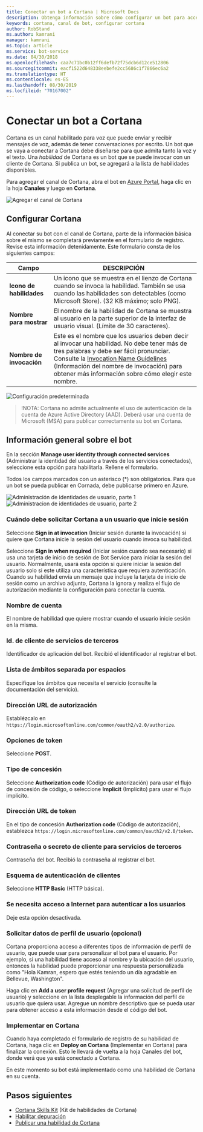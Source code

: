 ```yaml
---
title: Conectar un bot a Cortana | Microsoft Docs
description: Obtenga información sobre cómo configurar un bot para acceder a través de la interfaz de Cortana.
keywords: cortana, canal de bot, configurar cortana
author: RobStand
ms.author: kamrani
manager: kamrani
ms.topic: article
ms.service: bot-service
ms.date: 04/30/2018
ms.openlocfilehash: caa7c71bc0b12ff6defb72f75dcb6d12ce512806
ms.sourcegitcommit: eacf1522d648338eebefe2cc5686c1f7866ec6a2
ms.translationtype: HT
ms.contentlocale: es-ES
ms.lasthandoff: 08/30/2019
ms.locfileid: "70167002"
---
```

# <a name="connect-a-bot-to-cortana"></a>Conectar un bot a Cortana

Cortana es un canal habilitado para voz que puede enviar y recibir mensajes de voz, además de tener conversaciones por escrito. Un bot que se vaya a conectar a Cortana debe diseñarse para que admita tanto la voz y el texto. Una *habilidad* de Cortana es un bot que se puede invocar con un cliente de Cortana. Si publica un bot, se agregará a la lista de habilidades disponibles.

Para agregar el canal de Cortana, abra el bot en [Azure Portal](https://portal.azure.com/), haga clic en la hoja **Canales** y luego en **Cortana**.

![Agregar el canal de Cortana](~/media/channels/cortana-addchannel.png)

## <a name="configure-cortana"></a>Configurar Cortana

Al conectar su bot con el canal de Cortana, parte de la información básica sobre el mismo se completará previamente en el formulario de registro. Revise esta información detenidamente. Este formulario consta de los siguientes campos:

| Campo | DESCRIPCIÓN |
|------|------|
| **Icono de habilidades** | Un icono que se muestra en el lienzo de Cortana cuando se invoca la habilidad. También se usa cuando las habilidades son detectables (como Microsoft Store). (32 KB máximo; solo PNG).|
| **Nombre para mostrar** | El nombre de la habilidad de Cortana se muestra al usuario en la parte superior de la interfaz de usuario visual. (Límite de 30 caracteres). |
| **Nombre de invocación** | Este es el nombre que los usuarios deben decir al invocar una habilidad. No debe tener más de tres palabras y debe ser fácil pronunciar. Consulte la [Invocation Name Guidelines][invocation] (Información del nombre de invocación) para obtener más información sobre cómo elegir este nombre.|

![Configuración predeterminada](~/media/channels/cortana-defaultsettings.png)

>!NOTA: Cortana no admite actualmente el uso de autenticación de la cuenta de Azure Active Directory (AAD). Deberá usar una cuenta de Microsoft (MSA) para publicar correctamente su bot en Cortana.

## <a name="general-bot-information"></a>Información general sobre el bot

En la sección **Manage user identity through connected services** (Administrar la identidad del usuario a través de los servicios conectados), seleccione esta opción para habilitarla. Rellene el formulario.

Todos los campos marcados con un asterisco (*) son obligatorios. Para que un bot se pueda publicar en Cornada, debe publicarse primero en Azure.

![Administración de identidades de usuario, parte 1](~/media/channels/cortana-manageidentity-1.png)
![Administracion de identidades de usuario, parte 2](~/media/channels/cortana-manageidentity-2.png)

### <a name="when-should-cortana-prompt-for-a-user-to-sign-in"></a>Cuándo debe solicitar Cortana a un usuario que inicie sesión

Seleccione **Sign in at invocation** (Iniciar sesión durante la invocación) si quiere que Cortana inicie la sesión del usuario cuando invoca su habilidad.

Seleccione **Sign in when required** (Iniciar sesión cuando sea necesario) si usa una tarjeta de inicio de sesión de Bot Service para iniciar la sesión del usuario. Normalmente, usará esta opción si quiere iniciar la sesión del usuario solo si este utiliza una característica que requiera autenticación. Cuando su habilidad envía un mensaje que incluye la tarjeta de inicio de sesión como un archivo adjunto, Cortana la ignora y realiza el flujo de autorización mediante la configuración para conectar la cuenta.

### <a name="account-name"></a>Nombre de cuenta

El nombre de habilidad que quiere mostrar cuando el usuario inicie sesión en la misma.

### <a name="client-id-for-third-party-services"></a>Id. de cliente de servicios de terceros

Identificador de aplicación del bot. Recibió el identificador al registrar el bot.

### <a name="space-separated-list-of-scopes"></a>Lista de ámbitos separada por espacios

Especifique los ámbitos que necesita el servicio (consulte la documentación del servicio).

### <a name="authorization-url"></a>Dirección URL de autorización

Establézcalo en `https://login.microsoftonline.com/common/oauth2/v2.0/authorize`.

### <a name="token-options"></a>Opciones de token

Seleccione **POST**.

### <a name="grant-type"></a>Tipo de concesión

Seleccione **Authorization code** (Código de autorización) para usar el flujo de concesión de código, o seleccione **Implicit** (Implícito) para usar el flujo implícito.

### <a name="token-url"></a>Dirección URL de token

En el tipo de concesión **Authorization code** (Código de autorización), establezca `https://login.microsoftonline.com/common/oauth2/v2.0/token`.

### <a name="client-secretpassword-for-third-party-services"></a>Contraseña o secreto de cliente para servicios de terceros

Contraseña del bot. Recibió la contraseña al registrar el bot.

### <a name="client-authentication-scheme"></a>Esquema de autenticación de clientes

Seleccione **HTTP Basic** (HTTP básica).

### <a name="internet-access-required-to-authenticate-users"></a>Se necesita acceso a Internet para autenticar a los usuarios

Deje esta opción desactivada.

### <a name="request-user-profile-data-optional"></a>Solicitar datos de perfil de usuario (opcional)

Cortana proporciona acceso a diferentes tipos de información de perfil de usuario, que puede usar para personalizar el bot para el usuario. Por ejemplo, si una habilidad tiene acceso al nombre y la ubicación del usuario, entonces la habilidad puede proporcionar una respuesta personalizada como "Hola Kamran, espero que estés teniendo un día agradable en Bellevue, Washington".

Haga clic en **Add a user profile request** (Agregar una solicitud de perfil de usuario) y seleccione en la lista desplegable la información del perfil de usuario que quiera usar. Agregue un nombre descriptivo que se pueda usar para obtener acceso a esta información desde el código del bot.

### <a name="deploy-on-cortana"></a>Implementar en Cortana

Cuando haya completado el formulario de registro de su habilidad de Cortana, haga clic en **Deploy on Cortana** (Implementar en Cortana) para finalizar la conexión. Esto le llevará de vuelta a la hoja Canales del bot, donde verá que ya está conectado a Cortana.

En este momento su bot está implementado como una habilidad de Cortana en su cuenta.

## <a name="next-steps"></a>Pasos siguientes

* [Cortana Skills Kit](https://aka.ms/CortanaSkillsKitOverview) (Kit de habilidades de Cortana)
* [Habilitar depuración](bot-service-debug-cortana-skill.md)
* [Publicar una habilidad de Cortana][publish]

[invocation]: https://docs.microsoft.com/cortana/skills/cortana-invocation-guidelines
[publish]: https://docs.microsoft.com/cortana/skills/publish-skill
[CortanaEntity]: https://aka.ms/cortana-channel-data
